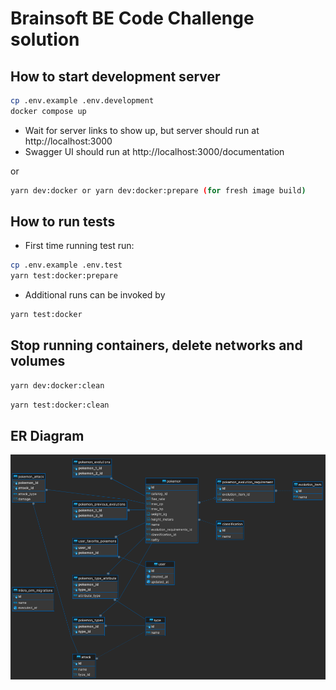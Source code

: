 # Brainsoft BE Code Challenge solution

## How to start development server

```sh
cp .env.example .env.development
docker compose up
```

- Wait for server links to show up, but server should run at http://localhost:3000
- Swagger UI should run at http://localhost:3000/documentation

or

```sh
yarn dev:docker or yarn dev:docker:prepare (for fresh image build)
```

## How to run tests

- First time running test run:

```sh
cp .env.example .env.test
yarn test:docker:prepare
```

- Additional runs can be invoked by

```sh
yarn test:docker
```

## Stop running containers, delete networks and volumes

```sh
yarn dev:docker:clean
```

```sh
yarn test:docker:clean
```

## ER Diagram

![er diagram](./er_diagram.png)
